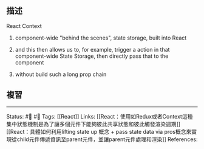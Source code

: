 ## 描述
React Context

1. component-wide "behind the scenes", state storage, built into React

2. and this then allows us to, for example, trigger a action in that component-wide State Storage, then directly pass that to the component

3. without build such a long prop chain



## 複習

---
Status: #🌱 #📓 
Tags:
[[React]]
Links:
[[React：使用如Redux或者Context這種集中狀態機制是為了讓多個元件下能夠彼此共享狀態和彼此觸發渲染週期]]
[[React：具體如何利用lifting state up 概念 + pass state data via pros概念來實現從child元件傳遞資訊至parent元件，並讓parent元件處理和渲染]]
References: